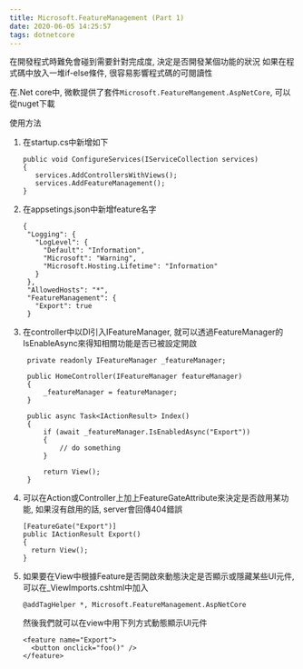 ```yaml
---
title: Microsoft.FeatureManagement (Part 1)
date: 2020-06-05 14:25:57
tags: dotnetcore
---
```

在開發程式時難免會碰到需要針對完成度, 決定是否開發某個功能的狀況
如果在程式碼中放入一堆if-else條件, 很容易影響程式碼的可閱讀性

在.Net core中, 微軟提供了套件```Microsoft.FeatureMangement.AspNetCore```, 可以從nuget下載

使用方法
1. 在startup.cs中新增如下
   ```
   public void ConfigureServices(IServiceCollection services)
   {
      services.AddControllersWithViews();  
      services.AddFeatureManagement();
   }
   ```
2. 在appsetings.json中新增feature名字
   ```
   {
    "Logging": {
      "LogLevel": {
        "Default": "Information",
        "Microsoft": "Warning",
        "Microsoft.Hosting.Lifetime": "Information"
      }
    },
    "AllowedHosts": "*",
    "FeatureManagement": {
      "Export": true   
    }  
   ```
3. 在controller中以DI引入IFeatureManager, 就可以透過FeatureManager的IsEnableAsync來得知相關功能是否已被設定開啟   
   ```
    private readonly IFeatureManager _featureManager; 
	
	public HomeController(IFeatureManager featureManager)
	{
		_featureManager = featureManager;
	}
	
	public async Task<IActionResult> Index()
	{
		if (await _featureManager.IsEnabledAsync("Export"))
		{
			// do something
		}      
		
		return View();
	}
   ```
4. 可以在Action或Controller上加上FeatureGateAttribute來決定是否啟用某功能, 如果沒有啟用的話, server會回傳404錯誤
    ```
    [FeatureGate("Export")]
    public IActionResult Export()
    {
      return View();
    }
    ```
5. 如果要在View中根據Feature是否開啟來動態決定是否顯示或隱藏某些UI元件, 可以在_ViewImports.cshtml中加入
   ```
   @addTagHelper *, Microsoft.FeatureManagement.AspNetCore
   ```
   然後我們就可以在view中用下列方式動態顯示UI元件
   ```
   <feature name="Export">
     <button onclick="foo()" />
   </feature>
   ```   